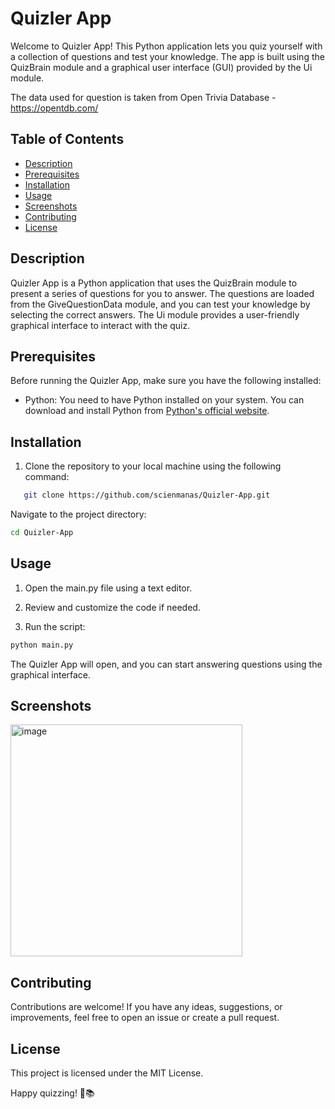 # Quizler App

Welcome to Quizler App! This Python application lets you quiz yourself with a collection of questions and test your knowledge. The app is built using the QuizBrain module and a graphical user interface (GUI) provided by the Ui module.

The data used for question is taken from Open Trivia Database - https://opentdb.com/

## Table of Contents

- [Description](#description)
- [Prerequisites](#prerequisites)
- [Installation](#installation)
- [Usage](#usage)
- [Screenshots](#screenshots)
- [Contributing](#contributing)
- [License](#license)

## Description

Quizler App is a Python application that uses the QuizBrain module to present a series of questions for you to answer. The questions are loaded from the GiveQuestionData module, and you can test your knowledge by selecting the correct answers. The Ui module provides a user-friendly graphical interface to interact with the quiz.

## Prerequisites

Before running the Quizler App, make sure you have the following installed:

- Python: You need to have Python installed on your system. You can download and install Python from [Python's official website](https://www.python.org/downloads/).

## Installation

1. Clone the repository to your local machine using the following command:

```bash
   git clone https://github.com/scienmanas/Quizler-App.git
 ```

Navigate to the project directory:
```bash
cd Quizler-App
```

## Usage
1. Open the main.py file using a text editor.
2. Review and customize the code if needed.

3. Run the script:
```bash
python main.py
```
The Quizler App will open, and you can start answering questions using the graphical interface.

## Screenshots
<img width="371" alt="image" src="https://github.com/scienmanas/Quizler-App/assets/99756067/0054726f-d6d4-4e59-9c28-137379ac0fa7">

## Contributing
Contributions are welcome! If you have any ideas, suggestions, or improvements, feel free to open an issue or create a pull request.

## License
This project is licensed under the MIT License.

Happy quizzing! 🧠📚

